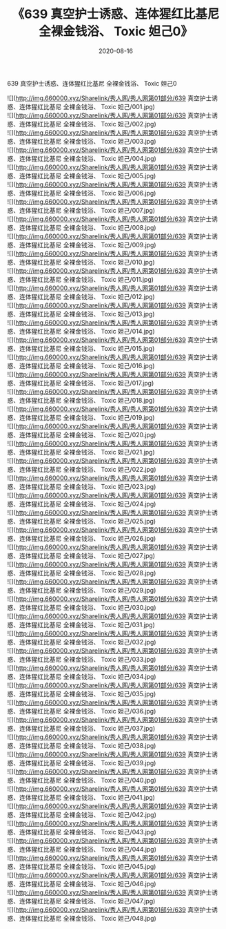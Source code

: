 ﻿---
layout: post
title:  《639 真空护士诱惑、连体猩红比基尼 全裸金钱浴、 Toxic 妲己0》
date:   2020-08-16
img: http://img.660000.xyz/Sharelink/秀人网/秀人网第01部分/639 真空护士诱惑、连体猩红比基尼 全裸金钱浴、 Toxic 妲己0/000.jpg
categories: [美女, 清纯, 唯美]
---

639 真空护士诱惑、连体猩红比基尼 全裸金钱浴、 Toxic 妲己0

  ![](http://img.660000.xyz/Sharelink/秀人网/秀人网第01部分/639 真空护士诱惑、连体猩红比基尼 全裸金钱浴、 Toxic 妲己/001.jpg) <br> ![](http://img.660000.xyz/Sharelink/秀人网/秀人网第01部分/639 真空护士诱惑、连体猩红比基尼 全裸金钱浴、 Toxic 妲己/002.jpg) <br> ![](http://img.660000.xyz/Sharelink/秀人网/秀人网第01部分/639 真空护士诱惑、连体猩红比基尼 全裸金钱浴、 Toxic 妲己/003.jpg) <br> ![](http://img.660000.xyz/Sharelink/秀人网/秀人网第01部分/639 真空护士诱惑、连体猩红比基尼 全裸金钱浴、 Toxic 妲己/004.jpg) <br> ![](http://img.660000.xyz/Sharelink/秀人网/秀人网第01部分/639 真空护士诱惑、连体猩红比基尼 全裸金钱浴、 Toxic 妲己/005.jpg) <br> ![](http://img.660000.xyz/Sharelink/秀人网/秀人网第01部分/639 真空护士诱惑、连体猩红比基尼 全裸金钱浴、 Toxic 妲己/006.jpg) <br> ![](http://img.660000.xyz/Sharelink/秀人网/秀人网第01部分/639 真空护士诱惑、连体猩红比基尼 全裸金钱浴、 Toxic 妲己/007.jpg) <br> ![](http://img.660000.xyz/Sharelink/秀人网/秀人网第01部分/639 真空护士诱惑、连体猩红比基尼 全裸金钱浴、 Toxic 妲己/008.jpg) <br> ![](http://img.660000.xyz/Sharelink/秀人网/秀人网第01部分/639 真空护士诱惑、连体猩红比基尼 全裸金钱浴、 Toxic 妲己/009.jpg) <br> ![](http://img.660000.xyz/Sharelink/秀人网/秀人网第01部分/639 真空护士诱惑、连体猩红比基尼 全裸金钱浴、 Toxic 妲己/010.jpg) <br> ![](http://img.660000.xyz/Sharelink/秀人网/秀人网第01部分/639 真空护士诱惑、连体猩红比基尼 全裸金钱浴、 Toxic 妲己/011.jpg) <br> ![](http://img.660000.xyz/Sharelink/秀人网/秀人网第01部分/639 真空护士诱惑、连体猩红比基尼 全裸金钱浴、 Toxic 妲己/012.jpg) <br> ![](http://img.660000.xyz/Sharelink/秀人网/秀人网第01部分/639 真空护士诱惑、连体猩红比基尼 全裸金钱浴、 Toxic 妲己/013.jpg) <br> ![](http://img.660000.xyz/Sharelink/秀人网/秀人网第01部分/639 真空护士诱惑、连体猩红比基尼 全裸金钱浴、 Toxic 妲己/014.jpg) <br> ![](http://img.660000.xyz/Sharelink/秀人网/秀人网第01部分/639 真空护士诱惑、连体猩红比基尼 全裸金钱浴、 Toxic 妲己/015.jpg) <br> ![](http://img.660000.xyz/Sharelink/秀人网/秀人网第01部分/639 真空护士诱惑、连体猩红比基尼 全裸金钱浴、 Toxic 妲己/016.jpg) <br> ![](http://img.660000.xyz/Sharelink/秀人网/秀人网第01部分/639 真空护士诱惑、连体猩红比基尼 全裸金钱浴、 Toxic 妲己/017.jpg) <br> ![](http://img.660000.xyz/Sharelink/秀人网/秀人网第01部分/639 真空护士诱惑、连体猩红比基尼 全裸金钱浴、 Toxic 妲己/018.jpg) <br> ![](http://img.660000.xyz/Sharelink/秀人网/秀人网第01部分/639 真空护士诱惑、连体猩红比基尼 全裸金钱浴、 Toxic 妲己/019.jpg) <br> ![](http://img.660000.xyz/Sharelink/秀人网/秀人网第01部分/639 真空护士诱惑、连体猩红比基尼 全裸金钱浴、 Toxic 妲己/020.jpg) <br> ![](http://img.660000.xyz/Sharelink/秀人网/秀人网第01部分/639 真空护士诱惑、连体猩红比基尼 全裸金钱浴、 Toxic 妲己/021.jpg) <br> ![](http://img.660000.xyz/Sharelink/秀人网/秀人网第01部分/639 真空护士诱惑、连体猩红比基尼 全裸金钱浴、 Toxic 妲己/022.jpg) <br> ![](http://img.660000.xyz/Sharelink/秀人网/秀人网第01部分/639 真空护士诱惑、连体猩红比基尼 全裸金钱浴、 Toxic 妲己/023.jpg) <br> ![](http://img.660000.xyz/Sharelink/秀人网/秀人网第01部分/639 真空护士诱惑、连体猩红比基尼 全裸金钱浴、 Toxic 妲己/024.jpg) <br> ![](http://img.660000.xyz/Sharelink/秀人网/秀人网第01部分/639 真空护士诱惑、连体猩红比基尼 全裸金钱浴、 Toxic 妲己/025.jpg) <br> ![](http://img.660000.xyz/Sharelink/秀人网/秀人网第01部分/639 真空护士诱惑、连体猩红比基尼 全裸金钱浴、 Toxic 妲己/026.jpg) <br> ![](http://img.660000.xyz/Sharelink/秀人网/秀人网第01部分/639 真空护士诱惑、连体猩红比基尼 全裸金钱浴、 Toxic 妲己/027.jpg) <br> ![](http://img.660000.xyz/Sharelink/秀人网/秀人网第01部分/639 真空护士诱惑、连体猩红比基尼 全裸金钱浴、 Toxic 妲己/028.jpg) <br> ![](http://img.660000.xyz/Sharelink/秀人网/秀人网第01部分/639 真空护士诱惑、连体猩红比基尼 全裸金钱浴、 Toxic 妲己/029.jpg) <br> ![](http://img.660000.xyz/Sharelink/秀人网/秀人网第01部分/639 真空护士诱惑、连体猩红比基尼 全裸金钱浴、 Toxic 妲己/030.jpg) <br> ![](http://img.660000.xyz/Sharelink/秀人网/秀人网第01部分/639 真空护士诱惑、连体猩红比基尼 全裸金钱浴、 Toxic 妲己/031.jpg) <br> ![](http://img.660000.xyz/Sharelink/秀人网/秀人网第01部分/639 真空护士诱惑、连体猩红比基尼 全裸金钱浴、 Toxic 妲己/032.jpg) <br> ![](http://img.660000.xyz/Sharelink/秀人网/秀人网第01部分/639 真空护士诱惑、连体猩红比基尼 全裸金钱浴、 Toxic 妲己/033.jpg) <br> ![](http://img.660000.xyz/Sharelink/秀人网/秀人网第01部分/639 真空护士诱惑、连体猩红比基尼 全裸金钱浴、 Toxic 妲己/034.jpg) <br> ![](http://img.660000.xyz/Sharelink/秀人网/秀人网第01部分/639 真空护士诱惑、连体猩红比基尼 全裸金钱浴、 Toxic 妲己/035.jpg) <br> ![](http://img.660000.xyz/Sharelink/秀人网/秀人网第01部分/639 真空护士诱惑、连体猩红比基尼 全裸金钱浴、 Toxic 妲己/036.jpg) <br> ![](http://img.660000.xyz/Sharelink/秀人网/秀人网第01部分/639 真空护士诱惑、连体猩红比基尼 全裸金钱浴、 Toxic 妲己/037.jpg) <br> ![](http://img.660000.xyz/Sharelink/秀人网/秀人网第01部分/639 真空护士诱惑、连体猩红比基尼 全裸金钱浴、 Toxic 妲己/038.jpg) <br> ![](http://img.660000.xyz/Sharelink/秀人网/秀人网第01部分/639 真空护士诱惑、连体猩红比基尼 全裸金钱浴、 Toxic 妲己/039.jpg) <br> ![](http://img.660000.xyz/Sharelink/秀人网/秀人网第01部分/639 真空护士诱惑、连体猩红比基尼 全裸金钱浴、 Toxic 妲己/040.jpg) <br> ![](http://img.660000.xyz/Sharelink/秀人网/秀人网第01部分/639 真空护士诱惑、连体猩红比基尼 全裸金钱浴、 Toxic 妲己/041.jpg) <br> ![](http://img.660000.xyz/Sharelink/秀人网/秀人网第01部分/639 真空护士诱惑、连体猩红比基尼 全裸金钱浴、 Toxic 妲己/042.jpg) <br> ![](http://img.660000.xyz/Sharelink/秀人网/秀人网第01部分/639 真空护士诱惑、连体猩红比基尼 全裸金钱浴、 Toxic 妲己/043.jpg) <br> ![](http://img.660000.xyz/Sharelink/秀人网/秀人网第01部分/639 真空护士诱惑、连体猩红比基尼 全裸金钱浴、 Toxic 妲己/044.jpg) <br> ![](http://img.660000.xyz/Sharelink/秀人网/秀人网第01部分/639 真空护士诱惑、连体猩红比基尼 全裸金钱浴、 Toxic 妲己/045.jpg) <br> ![](http://img.660000.xyz/Sharelink/秀人网/秀人网第01部分/639 真空护士诱惑、连体猩红比基尼 全裸金钱浴、 Toxic 妲己/046.jpg) <br> ![](http://img.660000.xyz/Sharelink/秀人网/秀人网第01部分/639 真空护士诱惑、连体猩红比基尼 全裸金钱浴、 Toxic 妲己/047.jpg) <br> ![](http://img.660000.xyz/Sharelink/秀人网/秀人网第01部分/639 真空护士诱惑、连体猩红比基尼 全裸金钱浴、 Toxic 妲己/048.jpg) <br>